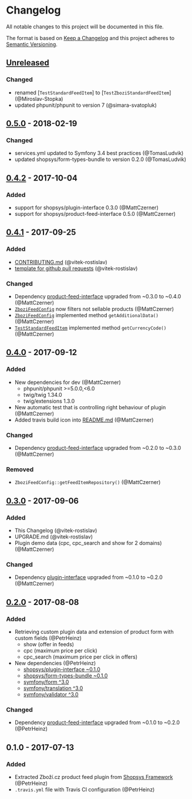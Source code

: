 # Changelog
All notable changes to this project will be documented in this file.

The format is based on [Keep a Changelog](http://keepachangelog.com/en/1.0.0/)
and this project adheres to [Semantic Versioning](http://semver.org/spec/v2.0.0.html).

## [Unreleased]
### Changed
- renamed [`TestStandardFeedItem`] to [`TestZboziStandardFeedItem`] (@Miroslav-Stopka)
- updated phpunit/phpunit to version 7 (@simara-svatopluk)

## [0.5.0] - 2018-02-19
### Changed
- services.yml updated to Symfony 3.4 best practices (@TomasLudvik)
- updated shopsys/form-types-bundle to version 0.2.0 (@TomasLudvik)

## [0.4.2] - 2017-10-04
### Added
- support for shopsys/plugin-interface 0.3.0 (@MattCzerner)
- support for shopsys/product-feed-interface 0.5.0 (@MattCzerner)

## [0.4.1] - 2017-09-25
### Added
- [CONTRIBUTING.md](CONTRIBUTING.md) (@vitek-rostislav)
- [template for github pull requests](docs/PULL_REQUEST_TEMPLATE.md) (@vitek-rostislav)
### Changed
- Dependency [product-feed-interface](shopsys/product-feed-interface) upgraded from ~0.3.0 to ~0.4.0 (@MattCzerner)
- [`ZboziFeedConfig`](src/ZboziFeedConfig.php) now filters not sellable products (@MattCzerner)
- [`ZboziFeedConfig`](src/ZboziFeedConfig.php) implemented method `getAdditionalData()` (@MattCzerner)
- [`TestStandardFeedItem`](tests/TestStandardFeedItem.php) implemented method `getCurrencyCode()` (@MattCzerner)

## [0.4.0] - 2017-09-12
### Added
- New dependencies for dev (@MattCzerner)
    - phpunit/phpunit >=5.0.0,<6.0
    - twig/twig 1.34.0
    - twig/extensions 1.3.0
- New automatic test that is controlling right behaviour of plugin (@MattCzerner)
- Added travis build icon into [README.md](README.md) (@MattCzerner)
### Changed
- Dependency [product-feed-interface](shopsys/product-feed-interface) upgraded from ~0.2.0 to ~0.3.0 (@MattCzerner)
### Removed
- `ZboziFeedConfig::getFeedItemRepository()` (@MattCzerner)

## [0.3.0] - 2017-09-06
### Added
- This Changelog (@vitek-rostislav)
- UPGRADE.md (@vitek-rostislav)
- Plugin demo data (cpc, cpc_search and show for 2 domains) (@MattCzerner)
### Changed
- Dependency [plugin-interface](shopsys/plugin-interface) upgraded from ~0.1.0 to ~0.2.0 (@MattCzerner)

## [0.2.0] - 2017-08-08
### Added
- Retrieving custom plugin data and extension of product form with custom fields (@PetrHeinz)
    - show (offer in feeds)
    - cpc (maximum price per click)
    - cpc_search (maximum price per click in offers)
- New dependencies (@PetrHeinz)
    - [shopsys/plugin-interface ~0.1.0](https://github.com/shopsys/plugin-interface)
    - [shopsys/form-types-bundle ~0.1.0](https://github.com/shopsys/form-types-bundle)
    - [symfony/form ^3.0](https://github.com/symfony/form)
    - [symfony/translation ^3.0](https://github.com/symfony/translation)
    - [symfony/validator ^3.0](https://github.com/symfony/validator)
### Changed
- Dependency [product-feed-interface](shopsys/product-feed-interface) upgraded from ~0.1.0 to ~0.2.0 (@PetrHeinz)

## 0.1.0 - 2017-07-13
### Added
- Extracted Zboží.cz product feed plugin from [Shopsys Framework](http://www.shopsys-framework.com/) (@PetrHeinz)
- `.travis.yml` file with Travis CI configuration (@PetrHeinz)

[Unreleased]: https://github.com/shopsys/product-feed-zbozi/compare/v0.5.0...HEAD
[0.5.0]: https://github.com/shopsys/product-feed-zbozi/compare/v0.4.2...v0.5.0
[0.4.2]: https://github.com/shopsys/product-feed-zbozi/compare/v0.4.1...v0.4.2
[0.4.1]: https://github.com/shopsys/product-feed-zbozi/compare/v0.4.0...v0.4.1
[0.4.0]: https://github.com/shopsys/product-feed-zbozi/compare/v0.3.0...v0.4.0
[0.3.0]: https://github.com/shopsys/product-feed-zbozi/compare/v0.2.0...v0.3.0
[0.2.0]: https://github.com/shopsys/product-feed-zbozi/compare/v0.1.0...v0.2.0
